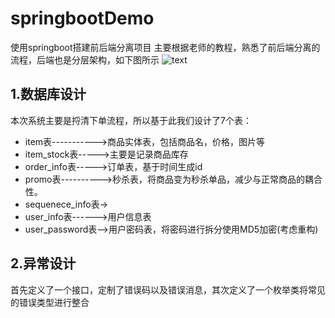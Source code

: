 # springbootDemo
使用springboot搭建前后端分离项目
主要根据老师的教程，熟悉了前后端分离的流程，后端也是分层架构，如下图所示
![text](https://github.com/vvshuai/JavaRepository/blob/master/%E5%9B%BE%E7%89%87/1.png)
## 1.数据库设计
本次系统主要是捋清下单流程，所以基于此我们设计了7个表：
* item表----------->商品实体表，包括商品名，价格，图片等
* item_stock表----->主要是记录商品库存
* order_info表----->订单表，基于时间生成id
* promo表---------->秒杀表，将商品变为秒杀单品，减少与正常商品的耦合性。
* sequenece_info表->
* user_info表------>用户信息表
* user_password表-->用户密码表，将密码进行拆分使用MD5加密(考虑重构)
## 2.异常设计
首先定义了一个接口，定制了错误码以及错误消息，其次定义了一个枚举类将常见的错误类型进行整合
